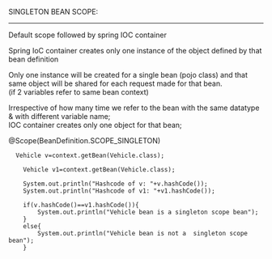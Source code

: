SINGLETON BEAN SCOPE:  
*********************  
Default scope followed by spring IOC container  

Spring IoC container creates only one instance of the object defined by that bean definition  

Only one instance will be created for a single bean (pojo class) and that same object will be shared for each request made for that bean.  
(if 2 variables refer to same bean context)  

Irrespective of how many time we refer to the bean with the same datatype & with different variable name;  
IOC container creates only one object for that bean;  

@Scope(BeanDefinition.SCOPE_SINGLETON)  



      Vehicle v=context.getBean(Vehicle.class);  

        Vehicle v1=context.getBean(Vehicle.class);  

        System.out.println("Hashcode of v: "+v.hashCode());  
        System.out.println("Hashcode of v1: "+v1.hashCode());  

        if(v.hashCode()==v1.hashCode()){  
            System.out.println("Vehicle bean is a singleton scope bean");  
        }  
        else{  
            System.out.println("Vehicle bean is not a  singleton scope bean");  
        }  
